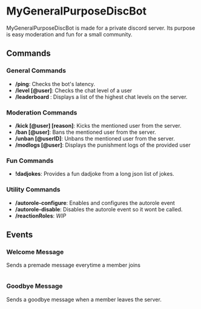   <h1>MyGeneralPurposeDiscBot</h1>
  <p>MyGeneralPurposeDiscBot is made for a private discord server. Its purpose is easy moderation and fun for a small community.</p>

  <h2>Commands</h2>

  <h3>General Commands</h3>
  <ul>
    <li><strong>/ping</strong>: Checks the bot's latency.</li>
    <li><strong>/level [@user]</strong>: Checks the chat level of a user</li>
    <li><strong>/leaderboard </strong>: Displays a list of the highest chat levels on the server.</li>
  </ul>

  <h3>Moderation Commands</h3>
  <ul>
    <li><strong>/kick [@user] [reason]</strong>: Kicks the mentioned user from the server.</li>
    <li><strong>/ban [@user]</strong>: Bans the mentioned user from the server.</li>
    <li><strong>/unban [@userID]</strong>: Unbans the mentioned user from the server.</li>
    <li><strong>/modlogs [@user]</strong>: Displays the punishment logs of the provided user</li>
  </ul>

  <h3>Fun Commands</h3>
  <ul>
    <li><strong>!dadjokes</strong>: Provides a fun dadjoke from a long json list of jokes.</li>
  </ul>

  <h3>Utility Commands</h3>
  <ul>
    <li><strong>/autorole-configure</strong>: Enables and configures the autorole event</li>
    <li><strong>/autorole-disable</strong>: Disables the autorole event so it wont be called.</li>
    <li><strong>/reactionRoles</strong>: <i>WIP</i> </li>
  </ul>

  <h2>Events</h2>

  <h3>Welcome Message</h3>
  <p>Sends a premade message everytime a member joins</p>
    <img src="https://cdn.discordapp.com/attachments/648776008274673664/1205740918783741992/image.png?ex=65d978bc&is=65c703bc&hm=08cb15d7ab39aaa4d7e43af3d3a5052e857f19b7b82578477e9b1c2d9a03a069&" alt="">

  <h3>Goodbye Message</h3>
  <p>Sends a goodbye message when a member leaves the server.</p>
